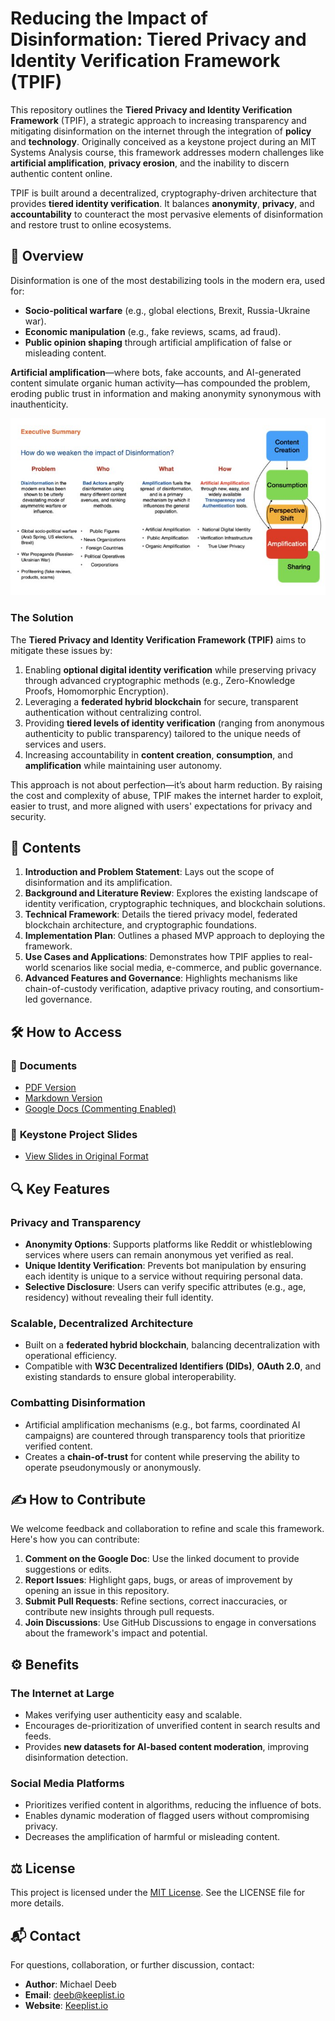 # Reducing the Impact of Disinformation: Tiered Privacy and Identity Verification Framework (TPIF)

This repository outlines the **Tiered Privacy and Identity Verification Framework** (TPIF), a strategic approach to increasing transparency and mitigating disinformation on the internet through the integration of **policy** and **technology**. Originally conceived as a keystone project during an MIT Systems Analysis course, this framework addresses modern challenges like **artificial amplification**, **privacy erosion**, and the inability to discern authentic content online.

TPIF is built around a decentralized, cryptography-driven architecture that provides **tiered identity verification**. It balances **anonymity**, **privacy**, and **accountability** to counteract the most pervasive elements of disinformation and restore trust to online ecosystems.


## 🚀 **Overview**

Disinformation is one of the most destabilizing tools in the modern era, used for:
- **Socio-political warfare** (e.g., global elections, Brexit, Russia-Ukraine war).
- **Economic manipulation** (e.g., fake reviews, scams, ad fraud).
- **Public opinion shaping** through artificial amplification of false or misleading content.

**Artificial amplification**—where bots, fake accounts, and AI-generated content simulate organic human activity—has compounded the problem, eroding public trust in information and making anonymity synonymous with inauthenticity.

![Alt Text](./src_slides/deeb-2023-002.jpeg)


### **The Solution**
The **Tiered Privacy and Identity Verification Framework (TPIF)** aims to mitigate these issues by:
1. Enabling **optional digital identity verification** while preserving privacy through advanced cryptographic methods (e.g., Zero-Knowledge Proofs, Homomorphic Encryption).
2. Leveraging a **federated hybrid blockchain** for secure, transparent authentication without centralizing control.
3. Providing **tiered levels of identity verification** (ranging from anonymous authenticity to public transparency) tailored to the unique needs of services and users.
4. Increasing accountability in **content creation**, **consumption**, and **amplification** while maintaining user autonomy.

This approach is not about perfection—it’s about harm reduction. By raising the cost and complexity of abuse, TPIF makes the internet harder to exploit, easier to trust, and more aligned with users' expectations for privacy and security.


## 📄 **Contents**

1. **Introduction and Problem Statement**: Lays out the scope of disinformation and its amplification.
2. **Background and Literature Review**: Explores the existing landscape of identity verification, cryptographic techniques, and blockchain solutions.
3. **Technical Framework**: Details the tiered privacy model, federated blockchain architecture, and cryptographic foundations.
4. **Implementation Plan**: Outlines a phased MVP approach to deploying the framework.
5. **Use Cases and Applications**: Demonstrates how TPIF applies to real-world scenarios like social media, e-commerce, and public governance.
6. **Advanced Features and Governance**: Highlights mechanisms like chain-of-custody verification, adaptive privacy routing, and consortium-led governance.


## 🛠️ **How to Access**

### 📜 **Documents**
- [PDF Version](/documents/tiered-privacy-keeplist-deeb-2025.pdf)
- [Markdown Version](/documents/tiered-privacy-keeplist-deeb-2025.md)
- [Google Docs (Commenting Enabled)](https://docs.google.com/document/d/1_cY07HppjdYDbIvaDpfCnhPvB6B5BLl7D-HtTefz-jQ/edit?usp=sharing)

### 📁 **Keystone Project Slides**
- [View Slides in Original Format](./src_slides)


## 🔍 **Key Features**

### **Privacy and Transparency**
- **Anonymity Options**: Supports platforms like Reddit or whistleblowing services where users can remain anonymous yet verified as real.
- **Unique Identity Verification**: Prevents bot manipulation by ensuring each identity is unique to a service without requiring personal data.
- **Selective Disclosure**: Users can verify specific attributes (e.g., age, residency) without revealing their full identity.

### **Scalable, Decentralized Architecture**
- Built on a **federated hybrid blockchain**, balancing decentralization with operational efficiency.
- Compatible with **W3C Decentralized Identifiers (DIDs)**, **OAuth 2.0**, and existing standards to ensure global interoperability.

### **Combatting Disinformation**
- Artificial amplification mechanisms (e.g., bot farms, coordinated AI campaigns) are countered through transparency tools that prioritize verified content.
- Creates a **chain-of-trust** for content while preserving the ability to operate pseudonymously or anonymously.


## ✍️ **How to Contribute**

We welcome feedback and collaboration to refine and scale this framework. Here's how you can contribute:
1. **Comment on the Google Doc**: Use the linked document to provide suggestions or edits.
2. **Report Issues**: Highlight gaps, bugs, or areas of improvement by opening an issue in this repository.
3. **Submit Pull Requests**: Refine sections, correct inaccuracies, or contribute new insights through pull requests.
4. **Join Discussions**: Use GitHub Discussions to engage in conversations about the framework's impact and potential.


## ⚙️ **Benefits**

### **The Internet at Large**
- Makes verifying user authenticity easy and scalable.
- Encourages de-prioritization of unverified content in search results and feeds.
- Provides **new datasets for AI-based content moderation**, improving disinformation detection.

### **Social Media Platforms**
- Prioritizes verified content in algorithms, reducing the influence of bots.
- Enables dynamic moderation of flagged users without compromising privacy.
- Decreases the amplification of harmful or misleading content.


## ⚖️ **License**

This project is licensed under the [MIT License](./LICENSE). See the LICENSE file for more details.


## 📬 **Contact**

For questions, collaboration, or further discussion, contact:
- **Author**: Michael Deeb  
- **Email**: [deeb@keeplist.io](mailto:deeb@keeplist.io)  
- **Website**: [Keeplist.io](https://keeplist.io)

